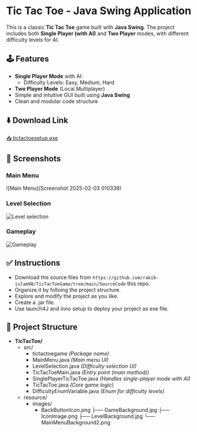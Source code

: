 # Tic Tac Toe - Java Swing Application

This is a classic **Tic Tac Toe** game built with **Java Swing**. The project includes both **Single Player (with AI)** and **Two Player** modes, with different difficulty levels for AI.

## 🕹️ Features                                                                                        

- **Single Player Mode** with AI:                                                                      
  - Difficulty Levels: Easy, Medium, Hard
- **Two Player Mode** (Local Multiplayer)
- Simple and intuitive GUI built using **Java Swing**
- Clean and modular code structure

## ⬇️ Download Link
<a href="https://zt.ms/GkY" download>📥 tictactoesetup.exe</a>

## 🎨 Screenshots

### Main Menu
![Main Menu](Screenshot 2025-02-03 010339)

### Level Selection
![Level selection](https://1drv.ms/i/c/e79e08d77316956c/EVCGULLIvTFOhclUfsXVpskB9Ig-PXbBjKiJlXhZipaaGA?e=Myi2Tk)

### Gameplay
![Gameplay](https://1drv.ms/i/c/e79e08d77316956c/EZuyro1adL5Bpco3i15ZjNcBeF_DHefhDVN0B8aBzlqsoA?e=tUb7x1)

## ✅ Instructions

- Download the source files from `https://github.com/rakib-islam98/TicTacToeGame/tree/main/SourceCode` this repo.
- Organize it by folloing the project structure.
- Explore and modify the project as you like.
- Create a .jar file.
- Use launch4J and inno setup to deploy your project as exe file.

## 📂 Project Structure

- **TicTacToe/**
  - src/
    - tictactoegame *(Package name)*
    - MainMenu.java *(Main menu UI)*
    - LevelSelection.java *(Difficulty selection UI)*
    - TicTacToeMain.java *(Entry point (main method))*
    - SinglePlayerTicTacToe.java *(Handles single-player mode with AI)*
    - TicTacToe.java *(Core game logic)*
    - DifficultyEnumVariable.java *(Enum for difficulty levels)*
  - resource/
    - images/
        - BackButtonIcon.png
        ├── GameBackground.jpg
        ├── IconImage.png
        ├── LevelBackground.jpg
        └── MainMenuBackground2.png
